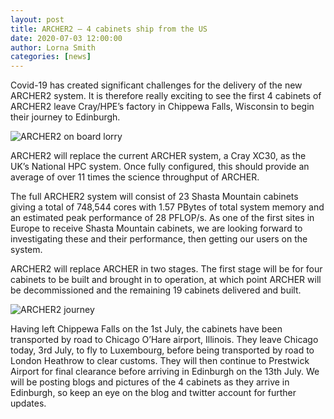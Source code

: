 ```yaml
---
layout: post
title: ARCHER2 – 4 cabinets ship from the US
date: 2020-07-03 12:00:00
author: Lorna Smith
categories: [news]
---
```


Covid-19 has created significant challenges for the delivery of the new ARCHER2 system. It is therefore really exciting to see the first 4 cabinets of ARCHER2 leave Cray/HPE’s factory in Chippewa Falls, Wisconsin to begin their journey to Edinburgh.

<img src="{{ site.baseurl }}/img/news/2020-07-02-ARCHER2-transit-padded.png" alt="ARCHER2 on board lorry" title="ARCHER2 on board lorry"/>


ARCHER2 will replace the current ARCHER system, a Cray XC30, as the UK’s National HPC system. Once fully configured, this should provide an average of over 11 times the science throughput of ARCHER.   

The full ARCHER2 system will consist of 23 Shasta Mountain cabinets giving a total of 748,544 cores with 1.57 PBytes of total system memory and an estimated peak performance of 28 PFLOP/s. As one of the first sites in Europe to receive Shasta Mountain cabinets, we are looking forward to investigating these and their performance, then getting our users on the system. 

ARCHER2 will replace ARCHER in two stages. The first stage will be for four cabinets to be built and brought in to operation, at which point ARCHER will be decommissioned and the remaining 19 cabinets delivered and built. 

<img src="{{ site.baseurl }}/img/news/2020-07-02-4-cabinet-journey.png" alt="ARCHER2 journey" title="ARCHER2 journey"/>

Having left Chippewa Falls on the 1st July, the cabinets have been transported by road to Chicago O’Hare airport, Illinois. They leave Chicago today, 3rd July, to fly to Luxembourg, before being transported by road to London Heathrow to clear customs. They will then continue to Prestwick Airport for final clearance before arriving in Edinburgh on the 13th July. We will be posting blogs and pictures of the 4 cabinets as they arrive in Edinburgh, so keep an eye on the blog and twitter account for further updates. 


